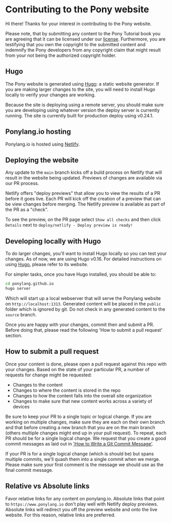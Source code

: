 # Contributing to the Pony website

Hi there! Thanks for your interest in contributing to the Pony website.

Please note, that by submitting any content to the Pony Tutorial book you are agreeing that it can be licensed under our [license](LICENSE.md). Furthermore, you are testifying that you own the copyright to the submitted content and indemnify the Pony developers from any copyright claim that might result from your not being the authorized copyright holder.

## Hugo

The Pony website is generated using [Hugo]: a static website generator. If you are making larger changes to the site, you will need to install Hugo locally to verify your changes are working.

Because the site is deploying using a remote server, you should make sure you are developing using whatever version the deploy server is currently running.
The site is currently built for production deploy using v0.24.1.

## Ponylang.io hosting

Ponylang.io is hosted using [Netlify].

## Deploying the website

Any update to the `main` branch kicks off a build process on Netlify that will result in the website being updated. Previews of changes are available via our PR process.

Netlify offers "deploy previews" that allow you to view the results of a PR before it goes live. Each PR will kick off the creation of a preview that can be view changes before merging. The Netlify preview is available as part of the PR as a "check".

To see the preview, on the PR page select `Show all checks` and then click `Details` next to `deploy/netlify - Deploy preview is ready!`

## Developing locally with Hugo

To do larger changes, you'll want to install Hugo locally so you can test your changes. As of now, we are using Hugo v0.16. For detailed instructions on using [Hugo], please refer to its website.

For simpler tasks, once you have Hugo installed, you should be able to:

```bash
cd ponylang.github.io
hugo server
```

Which will start up a local webserver that will serve the Ponylang website on `http://localhost:1313`. Generated content will be placed in the `public` folder which is ignored by git. Do not check in any generated content to the `source` branch.

Once you are happy with your changes, commit then and submit a PR. Before doing that, please read the following 'How to submit a pull request' section.

## How to submit a pull request

Once your content is done, please open a pull request against this repo with your changes. Based on the state of your particular PR, a number of requests for change might be requested:

* Changes to the content
* Changes to where the content is stored in the repo
* Changes to how the content falls into the overall site organization
* Changes to make sure that new content works across a variety of devices

Be sure to keep your PR to a single topic or logical change. If you are working on multiple changes, make sure they are each on their own branch and that before creating a new branch that you are on the main branch (others multiple changes might end up in your pull request). To repeat, each PR should be for a single logical change. We request that you create a good commit messages as laid out in ['How to Write a Git Commit Message'](http://chris.beams.io/posts/git-commit/).

If your PR is for a single logical change (which is should be) but spans multiple commits, we'll quash them into a single commit when we merge. Please make sure your first comment is the message we should use as the final commit message.

## Relative vs Absolute links

Favor relative links for any content on ponylang.io. Absolute links that point to `https://www.ponylang.io` don't play well with Netlify deploy previews. Absolute links will redirect you off the preview website and onto the live website. For this reason, relative links are preferred.

[Hugo]: https://gohugo.io
[Netlify]: https://www.netlify.com/.

